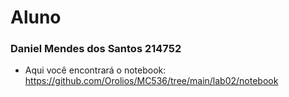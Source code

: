 # Aluno
### Daniel Mendes dos Santos 214752
* Aqui você encontrará o notebook: https://github.com/Orolios/MC536/tree/main/lab02/notebook
